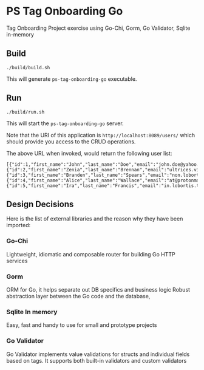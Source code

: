 # PS Tag Onboarding Go

Tag Onboarding Project exercise using Go-Chi, Gorm, Go Validator, Sqlite in-memory


## Build

```
./build/build.sh
```

This will generate `ps-tag-onboarding-go` executable.

## Run

```
./build/run.sh
```

This will start the `ps-tag-onboarding-go` server.

Note that the URI of this application is `http://localhost:8089/users/` which should provide you access to the CRUD operations.

The above URL when invoked, would return the following user list:

```
[{"id":1,"first_name":"John","last_name":"Doe","email":"john.doe@yahoo.com","age":34},{"id":2,"first_name":"Zenia","last_name":"Brennan","email":"ultrices.vivamus.rhoncus@yahoo.ca","age":34},{"id":3,"first_name":"Branden","last_name":"Spears","email":"non.lobortis@hotmail.net","age":34},{"id":4,"first_name":"Alice","last_name":"Wallace","email":"at@protonmail.couk","age":34},{"id":5,"first_name":"Ira","last_name":"Francis","email":"in.lobortis.tellus@protonmail.ca","age":34}]
```


## Design Decisions
Here is the list of external libraries and the reason why they have been imported: 

### Go-Chi 
Lightweight, idiomatic and composable router for building Go HTTP services

### Gorm
ORM for Go, it helps separate out DB specifics and business logic
Robust abstraction layer between the Go code and the database,

### Sqlite In memory 
Easy, fast and handy to use for small and prototype projects

### Go Validator
Go Validator implements value validations for structs and individual fields based on tags. It supports both built-in validators and custom validators

